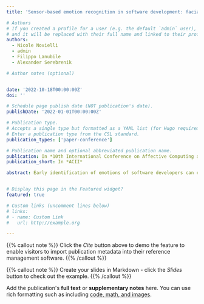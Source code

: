 ```yaml
---
title: 'Sensor-based emotion recognition in software development: facial expressions as gold standard'

# Authors
# If you created a profile for a user (e.g. the default `admin` user), write the username (folder name) here
# and it will be replaced with their full name and linked to their profile.
authors:
  - Nicole Novielli
  - admin
  - Filippo Lanubile
  - Alexander Serebrenik

# Author notes (optional)


date: '2022-10-18T00:00:00Z'
doi: ''

# Schedule page publish date (NOT publication's date).
publishDate: '2022-01-01T00:00:00Z'

# Publication type.
# Accepts a single type but formatted as a YAML list (for Hugo requirements).
# Enter a publication type from the CSL standard.
publication_types: ['paper-conference']

# Publication name and optional abbreviated publication name.
publication: In *10th International Conference on Affective Computing and Intelligent Interaction*
publication_short: In *ACII*

abstract: Early identification of emotions of software developers can enable timely intervention in order to support developers' well-being and prevent burnout. We present a machine learning experiment aimed at recognizing emotions during programming tasks using wearable biometric sensors, tracking electrodermal activity and heart-related metrics. As a gold standard for supervised learning, we rely on a state-of-the-art tool for emotion recognition based on facial expression analysis. We design, implement and evaluate an approach that combines the output of two classifiers for neutral valence recognition and positive/negative polarity classification. Our findings suggest that biometric sensors in a wristband can be used to identify emotions whose recognition would otherwise need an intrusive webcam.


# Display this page in the Featured widget?
featured: true

# Custom links (uncomment lines below)
# links:
# - name: Custom Link
#   url: http://example.org

---
```



{{% callout note %}}
Click the _Cite_ button above to demo the feature to enable visitors to import publication metadata into their reference management software.
{{% /callout %}}

{{% callout note %}}
Create your slides in Markdown - click the _Slides_ button to check out the example.
{{% /callout %}}

Add the publication's **full text** or **supplementary notes** here. You can use rich formatting such as including [code, math, and images](https://docs.hugoblox.com/content/writing-markdown-latex/).

